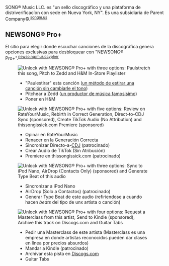 SONG® Music LLC. es "un sello discográfico y una plataforma de distriverificacíon con sede en Nueva York, NY". Es una subsidiaria de Parent Company©.<sup>[songm.us][songm.us]</sup>

[songm.us]: https://songm.us "El sitio de SONG® Music LLC"

## NEWSONG® Pro+

El sitio para elegir donde escuchar canciones de la discográfica genera opciones exclusivas para desbloquear con "NEWSONG® Pro+".<sup>[newso.ng/musiccypher][newso.ng/musiccypher]</sup>

<figure>
    <img alt="Unlock with NEWSONG® Pro+ with three options: Paulstretch this song, Pitch to Zedd and H&M In-Store Playlister" src="SONG® Music LLC.md-NEWSONG_Pro_ejemplo1.png">
    <figcaption>
    
-   "Paulestirar" esta canción ([un método de estirar una canción sin cambiarle el tono](https://manual.audacityteam.org/man/paulstretch.html))
-   Pitchear a Zedd ([un productor de música famosisimo](https://es.wikipedia.org/wiki/Zedd))
-   Poner en H&M

</figcaption>
</figure>
<figure>
    <img alt="Unlock with NEWSONG® Pro+ with five options: Review on RateYourMusic, Rebirth in Correct Generation, Direct-to-CDJ Sync (sponsored), Create TikTok Audio (No Attribution) and thissongissick.com Premiere (sponsored)" src="SONG® Music LLC.md-NEWSONG_Pro_ejemplo2.png">
    <figcaption>

-   Opinar en RateYourMusic
-   Renacer en la Generación Correcta
-   Sincronizar Directo-a-[CDJ](https://es.wikipedia.org/wiki/CDJ) (patrocinado)
-   Crear Audio de TikTok (Sin Atribución)
-   Premiere en thissongissick.com (patrocinado)

</figcaption>
</figure>
<figure>
    <img alt="Unlock with NEWSONG® Pro+ with three options: Sync to iPod Nano, AirDrop (Contacts Only) (sponsored) and Generate Type Beat of this audio" src="SONG® Music LLC.md-NEWSONG_Pro_ejemplo3.png">
    <figcaption>

-   Sincronizar a iPod Nano
-   AirDrop (Solo a Contactos) (patrocinado)
-   Generar Type Beat de este audio (refiriendose a cuando hacen _beats_ del tipo de unx artista o canción)

</figcaption>
</figure>
<figure>
    <img alt="Unlock with NEWSONG® Pro+ with four options: Request a Masterclass from this artist, Send to Kindle (sponsored), Archive this track on Discogs.com and Guitar Tabs" src="SONG® Music LLC.md-NEWSONG_Pro_ejemplo4.png">
    <figcaption>

-   Pedir una Masterclass de este artista (Masterclass es una empresa en donde artistas reconocidxs pueden dar clases en línea por precios absurdos)
-   Mandar a Kindle (patrocinado)
-   Archivar esta pista en [Discogs.com](https://discogs.com)
-   Guitar Tabs

</figcaption>
</figure>

[newso.ng/musiccypher]: https://newso.ng/musiccypher "El newso.ng de #SONGMusicCypher"
